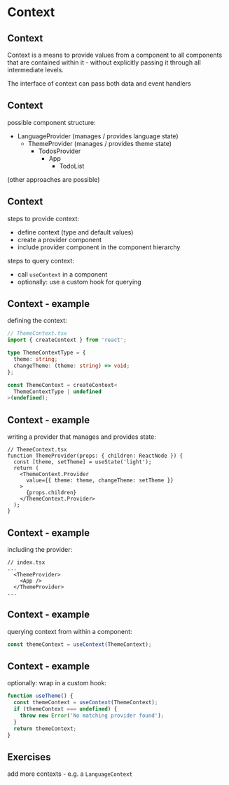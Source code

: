 # Context

## Context

Context is a means to provide values from a component to all components that are contained within it - without explicitly passing it through all intermediate levels.

The interface of context can pass both data and event handlers

## Context

possible component structure:

- LanguageProvider (manages / provides language state)
  - ThemeProvider (manages / provides theme state)
    - TodosProvider
      - App
        - TodoList

(other approaches are possible)

## Context

steps to provide context:

- define context (type and default values)
- create a provider component
- include provider component in the component hierarchy

steps to query context:

- call `useContext` in a component
- optionally: use a custom hook for querying

## Context - example

defining the context:

```ts
// ThemeContext.tsx
import { createContext } from 'react';

type ThemeContextType = {
  theme: string;
  changeTheme: (theme: string) => void;
};

const ThemeContext = createContext<
  ThemeContextType | undefined
>(undefined);
```

## Context - example

writing a provider that manages and provides state:

```tsx
// ThemeContext.tsx
function ThemeProvider(props: { children: ReactNode }) {
  const [theme, setTheme] = useState('light');
  return (
    <ThemeContext.Provider
      value={{ theme: theme, changeTheme: setTheme }}
    >
      {props.children}
    </ThemeContext.Provider>
  );
}
```

## Context - example

including the provider:

```tsx
// index.tsx
...
  <ThemeProvider>
    <App />
  </ThemeProvider>
...
```

## Context - example

querying context from within a component:

```ts
const themeContext = useContext(ThemeContext);
```

## Context - example

optionally: wrap in a custom hook:

```ts
function useTheme() {
  const themeContext = useContext(ThemeContext);
  if (themeContext === undefined) {
    throw new Error('No matching provider found');
  }
  return themeContext;
}
```

## Exercises

add more contexts - e.g. a `LanguageContext`
